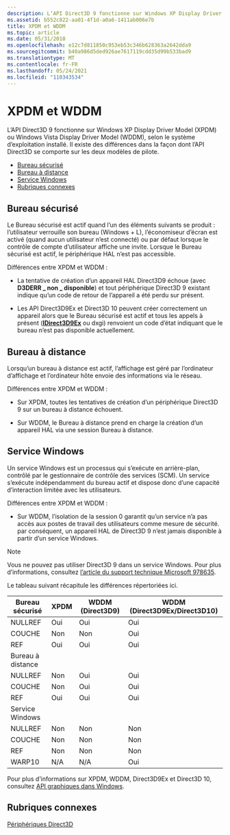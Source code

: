 ```yaml
---
description: L’API Direct3D 9 fonctionne sur Windows XP Display Driver Model (XPDM) ou Windows Vista Display Driver Model (WDDM), selon le système d’exploitation installé.
ms.assetid: b552c822-aa01-4f1d-a0a6-1411ab006e7b
title: XPDM et WDDM
ms.topic: article
ms.date: 05/31/2018
ms.openlocfilehash: e12c7d811850c953eb53c346b628363a2642dda9
ms.sourcegitcommit: b40a986d5ded926ae7617119cdd35d99b533bad9
ms.translationtype: MT
ms.contentlocale: fr-FR
ms.lasthandoff: 05/24/2021
ms.locfileid: "110343534"
---
```

# <a name="xpdm-vs-wddm"></a>XPDM et WDDM

L’API Direct3D 9 fonctionne sur Windows XP Display Driver Model (XPDM) ou Windows Vista Display Driver Model (WDDM), selon le système d’exploitation installé. Il existe des différences dans la façon dont l’API Direct3D se comporte sur les deux modèles de pilote.

-   [Bureau sécurisé](#secure-desktop)
-   [Bureau à distance](#remote-desktop)
-   [Service Windows](#windows-service)
-   [Rubriques connexes](#related-topics)

## <a name="secure-desktop"></a>Bureau sécurisé

Le Bureau sécurisé est actif quand l’un des éléments suivants se produit : l’utilisateur verrouille son bureau (Windows + L), l’économiseur d’écran est activé (quand aucun utilisateur n’est connecté) ou par défaut lorsque le contrôle de compte d’utilisateur affiche une invite. Lorsque le Bureau sécurisé est actif, le périphérique HAL n’est pas accessible.

Différences entre XPDM et WDDM :

- La tentative de création d’un appareil HAL Direct3D9 échoue (avec **D3DERR \_ non \_ disponible**) et tout périphérique Direct3D 9 existant indique qu’un code de retour de l’appareil a été perdu sur présent.

- Les API Direct3D9Ex et Direct3D 10 peuvent créer correctement un appareil alors que le Bureau sécurisé est actif et tous les appels à présent ([**IDirect3D9Ex**](/windows/desktop/api/d3d9/nn-d3d9-idirect3d9ex) ou dxgi) renvoient un code d’état indiquant que le bureau n’est pas disponible actuellement.



 

## <a name="remote-desktop"></a>Bureau à distance

Lorsqu’un bureau à distance est actif, l’affichage est géré par l’ordinateur d’affichage et l’ordinateur hôte envoie des informations via le réseau.

Différences entre XPDM et WDDM :

- Sur XPDM, toutes les tentatives de création d’un périphérique Direct3D 9 sur un bureau à distance échouent.

- Sur WDDM, le Bureau à distance prend en charge la création d’un appareil HAL via une session Bureau à distance.



 

## <a name="windows-service"></a>Service Windows

Un service Windows est un processus qui s’exécute en arrière-plan, contrôlé par le gestionnaire de contrôle des services (SCM). Un service s’exécute indépendamment du bureau actif et dispose donc d’une capacité d’interaction limitée avec les utilisateurs.

Différences entre XPDM et WDDM :

- Sur WDDM, l’isolation de la session 0 garantit qu’un service n’a pas accès aux postes de travail des utilisateurs comme mesure de sécurité. par conséquent, un appareil HAL de Direct3D 9 n’est jamais disponible à partir d’un service Windows.



 

> [!Note]  
> Vous ne pouvez pas utiliser Direct3D 9 dans un service Windows. Pour plus d’informations, consultez [l’article du support technique Microsoft 978635](https://support.microsoft.com/kb/978635).

 


Le tableau suivant récapitule les différences répertoriées ici.



| Bureau sécurisé | XPDM | WDDM (Direct3D9) | WDDM (Direct3D9Ex/Direct3D10) |
|-----------------|------|------------------|------------------------------|
| NULLREF         | Oui  | Oui              | Oui                          |
| COUCHE             | Non   | Non               | Oui                          |
| REF             | Oui  | Oui              | Oui                          |
| Bureau à distance  |      |                  |                              |
| NULLREF         | Non   | Oui              | Oui                          |
| COUCHE             | Non   | Oui              | Oui                          |
| REF             | Oui  | Oui              | Oui                          |
| Service Windows |      |                  |                              |
| NULLREF         | Non   | Non               | Non                           |
| COUCHE             | Non   | Non               | Non                           |
| REF             | Non   | Non               | Non                           |
| WARP10          | N/A  | N/A              | Oui                          |



 

Pour plus d’informations sur XPDM, WDDM, Direct3D9Ex et Direct3D 10, consultez [API graphiques dans Windows](../direct3darticles/graphics-apis-in-windows-vista.md).

## <a name="related-topics"></a>Rubriques connexes

<dl> <dt>

[Périphériques Direct3D](direct3d-devices.md)
</dt> </dl>

 

 
